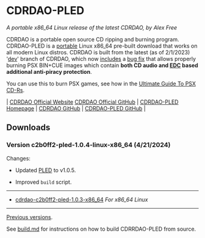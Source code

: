 # CDRDAO-PLED

_A portable x86_64 Linux release of the latest CDRDAO, by Alex Free_

CDRDAO is a portable open source CD ripping and burning program. CDRDAO-PLED is a [portable](https://alex-free.github.io/pled) Linux x86_64 pre-built download that works on all modern Linux distros. CDRDAO is built from the latest (as of 2/1/2023) '[dev](https://github.com/cdrdao/cdrdao/tree/dev)' branch of CDRDAO, which now [includes](https://github.com/cdrdao/cdrdao/blob/0afa49e7c295fcbca2cb1e65d6c590c39927c6e8/ChangeLog#L13) a [bug fix](https://github.com/cdrdao/cdrdao/pull/14) that allows properly burning PSX BIN+CUE images which contain **both CD audio and [EDC](https://alex-free.github.io/tonyhax-international/anti-piracy-bypass.html#games-with-edc-protection) based additional anti-piracy protection**.  

You can use this to burn PSX games, see how in the [Ultimate Guide To PSX CD-Rs](https://alex-free.github.io/psx-cdr/#burning-with-cdrdao).

| [CDRDAO Official Website](https://cdrdao.sourceforge.net/) [CDRDAO Official GitHub](https://github.com/cdrdao/cdrdao) | [CDRDAO-PLED Homepage](https://alex-free.github.io/cdrdao) | [CDRDAO GitHub](https://github.com/cdrdao/cdrdao) | [CDRDAO-PLED GitHub](https://github.com/alex-free/cdrdao-pled) |

## Downloads

### Version c2b0ff2-pled-1.0.4-linux-x86_64 (4/21/2024)

Changes: 

*   Updated [PLED](https://alex-free.github.io/pled) to v1.0.5.

*   Improved `build` script.

----------------------------------

*	[cdrdao-c2b0ff2-pled-1.0.3-x86\_64](https://github.com/alex-free/cdrdao-pled/releases/download/v1.0.3-pled/cdrdao-c2b0ff2-pled-1.0.4-linux-x86_64.zip) _For x86_64 Linux_

----------------------------------

[Previous versions](changelog.md).

See [build.md](build.md) for instructions on how to build CDRRDAO-PLED from source.